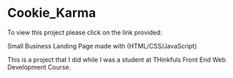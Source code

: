 Cookie_Karma
============

To view this project please click on the link provided: 

Small Business Landing Page made with (HTML/CSS/JavaScript)

This is a project that I did while I was a student at THinkfuls Front End Web Development Course. 
